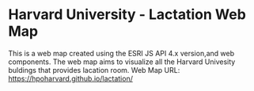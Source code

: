 # Harvard University - Lactation Web Map
This is a web map created using the ESRI JS API 4.x version,and web components. 
The web map aims to visualize all the Harvard Univesity buldings that provides lacation room.
Web Map URL: https://hpoharvard.github.io/lactation/
